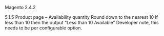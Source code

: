 Magento 2.4.2

5.1.5 Product page – Availability quantity
Round down to the nearest 10
If less than 10 then the output “Less than 10 Available”
Developer note, this needs to be per configurable option.
